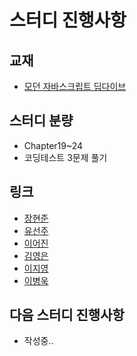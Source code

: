 # 스터디 진행사항

## 교재
- [모던 자바스크립트 딥다이브](https://www.aladin.co.kr/shop/wproduct.aspx?ItemId=251552545)

## 스터디 분량
- Chapter19~24
- 코딩테스트 3문제 풀기

## 링크
- [장현준]()
- [유선주]()
- [이어진]()
- [김영은]()
- [이지영]()
- [이병욱]()

## 다음 스터디 진행사항
- 작성중..